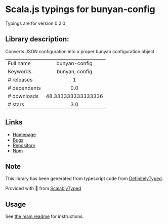 
# Scala.js typings for bunyan-config

Typings are for version 0.2.0

## Library description:
Converts JSON configuration into a proper bunyan configuration object.

|                    |                 |
| ------------------ | :-------------: |
| Full name          | bunyan-config |
| Keywords           | bunyan, config |
| # releases         | 1 |
| # dependents       | 0.0 |
| # downloads        | 48.333333333333336 |
| # stars            | 3.0 |

## Links
- [Homepage](https://github.com/LSEducation/bunyan-config#readme)
- [Bugs](https://github.com/LSEducation/bunyan-config/issues)
- [Repository](https://github.com/LSEducation/bunyan-config)
- [Npm](https://www.npmjs.com/package/bunyan-config)
    


## Note
This library has been generated from typescript code from [DefinitelyTyped](https://definitelytyped.org).

Provided with :purple_heart: from [ScalablyTyped](https://github.com/oyvindberg/ScalablyTyped)

## Usage
See [the main readme](../../readme.md) for instructions.


